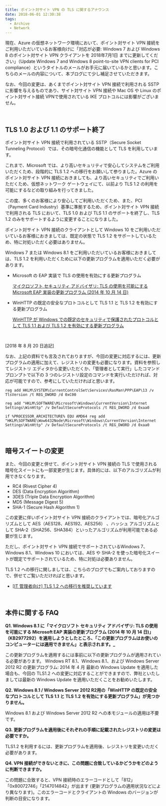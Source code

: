 ```yaml
---
title: ポイント対サイト VPN の TLS に関するアナウンス
date: 2018-06-01 12:30:38 
tags: 
  - Archive
  - Network
---
```


現在、Azure の仮想ネットワーク環境において、ポイント対サイト VPN 接続をご利用いただいているお客様向けに「対応が必要: Windows 7 および Windows 8 のポイント対サイト VPN クライアントを 2018年7月1日 までに更新してください」（Update Windows 7 and Windows 8 point-to-site VPN clients for PCI compliance）というタイトルのメールがお手元に届いているかと思います。こちらのメールの内容について、本ブログにて少し補足させていただきます。

なお、今回の変更は、あくまでポイント対サイト VPN 接続で利用される SSTP に影響を与えるものであり、サイト対サイト VPN 接続や Mac OS や Linux のポイント対サイト接続 VPNで使用されている IKE プロトコルには影響がございません。

</br>

## TLS 1.0 および 1.1 のサポート終了
ポイント対サイト VPN 接続で利用されている SSTP（Secure Socket Tunneling Protocol）では、その暗号化通信の機能として TLS を利用しています。

これまで、Microsoft では、より高いセキュリティで安心してシステムをご利用いただくため、段階的に TLS 1.2 への移行をお願いして参りました。Azure のポイント対サイト VPN 接続におきましても、より高いセキュリティでご利用いただくため、仮想ネットワーク ゲートウェイにて、以前より TLS 1.2 の利用を可能にするなどの取り組みを行ってきました。

この度、多くのお客様により安心してご利用いただくため、また、PCI（Payment Card Industry）基準に準拠するため、ポイント対サイト VPN 接続で利用される TLS において、TLS 1.0 および TLS 1.1 のサポートを終了し、TLS 1.2 のみをサポートするように変更することになりました。

ポイント対サイト VPN 接続のクライアントとして Windows 10 をご利用いただいているお客様におきましては、既定の状態で TLS 1.2 をサポートしているため、特に対処いただく必要はありません。

Windows 7 または Windows 8.1 をご利用いただいているお客様におきましては、TLS 1.2 を利用いただくために以下の更新プログラムを適用いただく必要があります。

- Microsoft の EAP 実装で TLS の使用を有効にする更新プログラム

  [マイクロソフト セキュリティ アドバイザリ: TLS の使用を可能にする Microsoft EAP 実装の更新プログラム (2014 年 10 月 14 日)](https://support.microsoft.com/ja-jp/help/2977292/microsoft-security-advisory-update-for-microsoft-eap-implementation-th)

- WinHTTP の既定の安全なプロトコルとして TLS 1.1 と TLS 1.2 を有効にする更新プログラム

  [WinHTTP が Windows での既定のセキュリティで保護されたプロトコルとして TLS 1.1 および TLS 1.2 を有効にする更新プログラム](https://support.microsoft.com/ja-jp/help/3140245/update-to-enable-tls-1-1-and-tls-1-2-as-a-default-secure-protocols-in)

</br>

[2018 年 8 月 20 日追記]

なお、上記の資料でも言及されておりますが、今回の変更に対応するには、更新プログラムの適用に加えて、レジストリの変更も必要になります。資料を参照してレジストリ エディタから変更いただくか、「管理者として実行」したコマンドプロンプトで以下の 3 つのレジストリ設定のコマンドを実行いただければ、対応が可能ですので、参考にしていただければと思います。

```
reg add HKLM\SYSTEM\CurrentControlSet\Services\RasMan\PPP\EAP\13 /v TlsVersion /t REG_DWORD /d 0xC00

reg add "HKLM\SOFTWARE\Microsoft\Windows\CurrentVersion\Internet Settings\WinHttp" /v DefaultSecureProtocols /t REG_DWORD /d 0xaa0

if %PROCESSOR_ARCHITECTURE% EQU AMD64 reg add "HKLM\SOFTWARE\Wow6432Node\Microsoft\Windows\CurrentVersion\Internet Settings\WinHttp" /v DefaultSecureProtocols /t REG_DWORD /d 0xaa0
```

</br>

## 暗号スイートの変更

また、今回の変更と併せて、ポイント対サイト VPN 接続の TLS で使用される暗号化スイートにも一部変更が生じます。具体的には、以下のアルゴリズムが利用できなくなります。

* RC4 (Rivest Cipher 4)
* DES (Data Encryption Algorithm)
* 3DES (Triple Data Encryption Algorithm)
* MD5 (Message Digest 5)
* SHA-1 (Secure Hash Algorithm 1)

この変更に伴いポイント対サイト VPN 接続のクライアントでは、暗号化アルゴリズムとして AES（AES128、AES192、AES256） 、ハッシュ アルゴリズムとして SHA-2（SHA256、SHA384）といったアルゴリズムが利用可能である必要が生じます。

ただし、ポイント対サイト VPN 接続でサポートされているWindows 7、Windows 8.1、Windows 10 においては、AES や SHA-2 を使った暗号化スイートが既定でサポートされているため、特に対処は必要ありません。

TLS 1.2 への移行に関しましては、こちらのブログでもご案内しておりますので、併せてご覧いただければと思います。

* [[IT 管理者向け] TLS 1.2 への移行を推奨しています](https://blogs.technet.microsoft.com/jpsecurity/2017/07/11/tlsmigration/)

</br>

## 本件に関する FAQ

**Q1. Windows 8.1 に「マイクロソフト セキュリティ アドバイザリ: TLS の使用を可能にする Microsoft EAP 実装の更新プログラム (2014 年 10 月 14 日)」（KB2977292）を適用しようとしたところ、「この更新プログラムはお使いのコンピューターには適用できません」と表示されます。_**

この更新プログラムを適用するには事前に以下の更新プログラムが適用されている必要があります。
Windows RT 8.1、Windows 8.1、および Windows Server 2012 R2 の更新プログラム: 2014 年 4 月
最新の Windows Update を適用した場合も、今回の TLS1.2 への変更に対応することができますので、弊社といたしましては最新の Windows Update を適用いただくことをお勧めいたします。

**Q2. Windows 8.1 / Windows Server 2012 R2用の「WinHTTP の既定の安全なプロトコルとして TLS 1.1 と TLS 1.2 を有効にする更新プログラム」が見つかりません。**

Windows 8.1 および Windows Server 2012 R2 への本モジュールの適用は不要です。

**Q3. 更新プログラムを適用後にそれぞれの手順に記載されたレジストリの変更は必要ですか。**

TLS1.2 を利用するには、更新プログラムを適用後、レジストリを変更いただく必要があります。

**Q4. VPN 接続ができないときに、この問題に合致しているかどうかをどのように判断できますか。**

この問題に合致すると、VPN 接続時のエラーコードとして「812」「0x80072746」「2147014842」が出ます (更新プログラムの適用状況などにより異なります)。このエラーコードとクライアントの Windows のバージョンが判断の目安になります。
